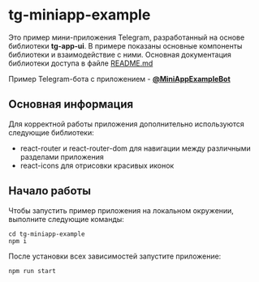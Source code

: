 # tg-miniapp-example

Это пример мини-приложения Telegram, разработанный на основе библиотеки **tg-app-ui**. В примере показаны основные компоненты библиотеки и взаимодействие с ними. Основная документация библиотеки доступа в файле [README.md](README.ru.md)

Пример Telegram-бота с приложением - [**@MiniAppExampleBot**](https://t.me/MiniAppExampleBot)

## Основная информация

Для корректной работы приложения дополнительно используются следующие библиотеки:
- react-router и react-router-dom для навигации между различными разделами приложения
- react-icons для отрисовки красивых иконок

## Начало работы

Чтобы запустить пример приложения на локальном окружении, выполните следующие команды:
```
cd tg-miniapp-example
npm i
```

После установки всех зависимостей запустите приложение:
```
npm run start
```